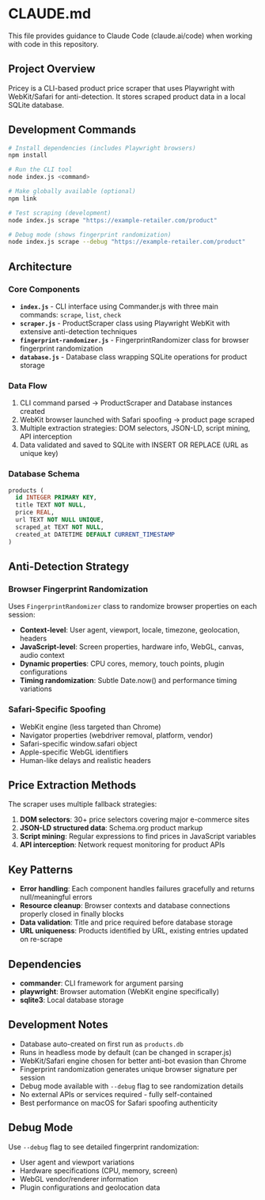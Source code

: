 # CLAUDE.md

This file provides guidance to Claude Code (claude.ai/code) when working with code in this repository.

## Project Overview

Pricey is a CLI-based product price scraper that uses Playwright with WebKit/Safari for anti-detection. It stores scraped product data in a local SQLite database.

## Development Commands

```bash
# Install dependencies (includes Playwright browsers)
npm install

# Run the CLI tool
node index.js <command>

# Make globally available (optional)
npm link

# Test scraping (development)
node index.js scrape "https://example-retailer.com/product"

# Debug mode (shows fingerprint randomization)
node index.js scrape --debug "https://example-retailer.com/product"
```

## Architecture

### Core Components
- **`index.js`** - CLI interface using Commander.js with three main commands: `scrape`, `list`, `check`
- **`scraper.js`** - ProductScraper class using Playwright WebKit with extensive anti-detection techniques
- **`fingerprint-randomizer.js`** - FingerprintRandomizer class for browser fingerprint randomization
- **`database.js`** - Database class wrapping SQLite operations for product storage

### Data Flow
1. CLI command parsed → ProductScraper and Database instances created
2. WebKit browser launched with Safari spoofing → product page scraped
3. Multiple extraction strategies: DOM selectors, JSON-LD, script mining, API interception
4. Data validated and saved to SQLite with INSERT OR REPLACE (URL as unique key)

### Database Schema
```sql
products (
  id INTEGER PRIMARY KEY,
  title TEXT NOT NULL,
  price REAL,
  url TEXT NOT NULL UNIQUE,
  scraped_at TEXT NOT NULL,
  created_at DATETIME DEFAULT CURRENT_TIMESTAMP
)
```

## Anti-Detection Strategy

### Browser Fingerprint Randomization
Uses `FingerprintRandomizer` class to randomize browser properties on each session:
- **Context-level**: User agent, viewport, locale, timezone, geolocation, headers
- **JavaScript-level**: Screen properties, hardware info, WebGL, canvas, audio context
- **Dynamic properties**: CPU cores, memory, touch points, plugin configurations
- **Timing randomization**: Subtle Date.now() and performance timing variations

### Safari-Specific Spoofing
- WebKit engine (less targeted than Chrome)
- Navigator properties (webdriver removal, platform, vendor)
- Safari-specific window.safari object
- Apple-specific WebGL identifiers
- Human-like delays and realistic headers

## Price Extraction Methods

The scraper uses multiple fallback strategies:
1. **DOM selectors**: 30+ price selectors covering major e-commerce sites
2. **JSON-LD structured data**: Schema.org product markup
3. **Script mining**: Regular expressions to find prices in JavaScript variables
4. **API interception**: Network request monitoring for product APIs

## Key Patterns

- **Error handling**: Each component handles failures gracefully and returns null/meaningful errors
- **Resource cleanup**: Browser contexts and database connections properly closed in finally blocks  
- **Data validation**: Title and price required before database storage
- **URL uniqueness**: Products identified by URL, existing entries updated on re-scrape

## Dependencies

- **commander**: CLI framework for argument parsing
- **playwright**: Browser automation (WebKit engine specifically)
- **sqlite3**: Local database storage

## Development Notes

- Database auto-created on first run as `products.db`
- Runs in headless mode by default (can be changed in scraper.js)
- WebKit/Safari engine chosen for better anti-bot evasion than Chrome
- Fingerprint randomization generates unique browser signature per session
- Debug mode available with `--debug` flag to see randomization details
- No external APIs or services required - fully self-contained
- Best performance on macOS for Safari spoofing authenticity

## Debug Mode

Use `--debug` flag to see detailed fingerprint randomization:
- User agent and viewport variations
- Hardware specifications (CPU, memory, screen)
- WebGL vendor/renderer information
- Plugin configurations and geolocation data